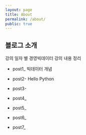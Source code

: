 ```yaml
---
layout: page
title: About
permalink: /about/
public: true
---
```


## 블로그 소개

강의 일자 별 경영빅데이터 강의 내용 정리 
* post1_ 빅데이터 개념
* post2- Hello Python
* post3- 
* post4_
* post5_

* post6_
* post7_
  
